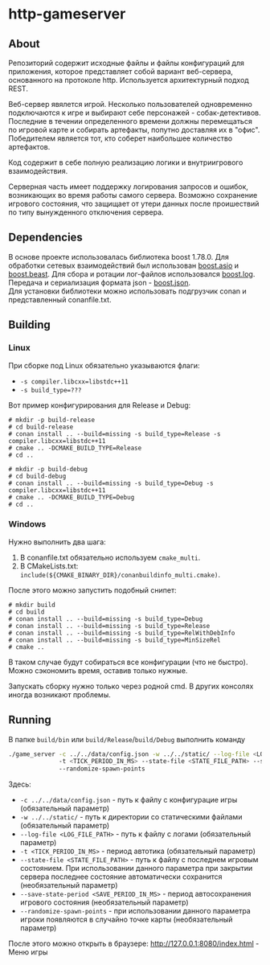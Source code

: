 # http-gameserver


## About
Репозиторий содержит исходные файлы и файлы конфигураций для приложения, которое представляет собой вариант веб-сервера, основанного на протоколе http. Используется архитектурный подход REST.

Веб-сервер явялется игрой. Несколько пользователей одновременно подключаются к игре и выбирают себе персонажей - собак-детективов. Последние в течении определенного времени должны перемещаться по игровой карте и собирать артефакты, попутно доставляя их в "офис". Победителем является тот, кто соберет наибольшее количество артефактов.  

Код содержит в себе полную реализацию логики и внутриигрового взаимодействия. 

Серверная часть имеет поддержку логирования запросов и ошибок, возникающих во время работы самого сервера. Возможно сохранение игрового состояния, что защищает от утери данных после проишествий по типу вынужденного отключения сервера. 

## Dependencies
В основе проекте использовалась библиотека boost 1.78.0. Для обработки сетевых взаимодействий был использован [boost.asio](https://www.boost.org/doc/libs/1_78_0/doc/html/boost_asio.html) и 
[boost.beast](https://www.boost.org/doc/libs/1_78_0/libs/beast/doc/html/index.html). Для сбора и ротации лог-файлов использовался [boost.log](https://www.boost.org/doc/libs/1_78_0/libs/log/doc/html/index.html).
Передача и сериализация формата json - [boost.json](https://www.boost.org/doc/libs/1_78_0/libs/json/doc/html/index.html).  
Для установки библиотеки можно использовать подгрузчик conan и представленный conanfile.txt.

## Building
### Linux

При сборке под Linux обязательно указываются флаги:
* `-s compiler.libcxx=libstdc++11`
* `-s build_type=???`

Вот пример конфигурирования для Release и Debug:
```
# mkdir -p build-release 
# cd build-release
# conan install .. --build=missing -s build_type=Release -s compiler.libcxx=libstdc++11
# cmake .. -DCMAKE_BUILD_TYPE=Release
# cd ..

# mkdir -p build-debug
# cd build-debug
# conan install .. --build=missing -s build_type=Debug -s compiler.libcxx=libstdc++11
# cmake .. -DCMAKE_BUILD_TYPE=Debug
# cd ..

```

### Windows

Нужно выполнить два шага:
1. В conanfile.txt обязательно используем `cmake_multi`.
2. В CMakeLists.txt: `include(${CMAKE_BINARY_DIR}/conanbuildinfo_multi.cmake)`.

После этого можно запустить подобный снипет:

```
# mkdir build 
# cd build
# conan install .. --build=missing -s build_type=Debug
# conan install .. --build=missing -s build_type=Release
# conan install .. --build=missing -s build_type=RelWithDebInfo
# conan install .. --build=missing -s build_type=MinSizeRel
# cmake ..
```

В таком случае будут собираться все конфигурации (что не быстро). Можно сэкономить время, оставив только нужные.

Запускать сборку нужно только через родной cmd. В других консолях иногда возникают проблемы.

## Running

В папке `build/bin` или `build/Release`/`build/Debug` выполнить команду
```sh
./game_server -c ../../data/config.json -w ../../static/ --log-file <LOG_FILE_PATH>
              -t <TICK_PERIOD_IN_MS> --state-file <STATE_FILE_PATH> --save-state-period <SAVE_PERIOD_IN_MS>
              --randomize-spawn-points
```
Здесь:
* `-c ../../data/config.json` - путь к файлу с конфигурацие игры (обязательный параметр)
* `-w ../../static/` - путь к директории со статическими файлами (обязательный параметр)
* `--log-file <LOG_FILE_PATH>` - путь к файлу с логами (обязательный параметр)
* `-t <TICK_PERIOD_IN_MS>` - период автотика (обязательный параметр)
* `--state-file <STATE_FILE_PATH>` - путь к файлу с последнем игровым состоянием. При использовании данного параметра при закрытии сервера последнее состояние автоматически сохранится (необязательный параметр)
* `--save-state-period <SAVE_PERIOD_IN_MS>` - период автосохранения игрового состояния (необязательный параметр)
* `--randomize-spawn-points` - при использовании данного параметра игроки появляются в случайно точке карты (необязательный параметр)


После этого можно открыть в браузере: http://127.0.0.1:8080/index.html - Меню игры
